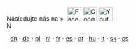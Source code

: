 <div class="pull-center">
Následujte nás na &raquo;&nbsp <a href="https://www.facebook.com/pages/Forexsrovnavaccz/1415896768627764" target="_blank"><img src="{{base-url}}assets/img/social/fb.jpg" alt="Facebook" width="32" height="32" /></a>
	<a href="https://plus.google.com/b/102399851706317478440/102399851706317478440/about" target="_blank"><img src="{{base-url}}assets/img/social/gplus.png" alt="Google+" width="32" height="32" /></a>
	<a href="https://www.youtube.com/channel/UC7QDVYExySk78S41Gg0Pc6A/feed" target="_blank"><img src="{{base-url}}assets/img/social/youtube.png" alt="Youtube" width="32" height="32" /></a>
</div>

<script src="http://c1.navrcholu.cz/code?site=142784;t=lb14" type="text/javascript"></script><noscript><div><a href="http://navrcholu.cz/"><img src="http://c1.navrcholu.cz/hit?site=142784;t=lb14;ref=;jss=0" width="14" height="14" alt="NAVRCHOLU.cz" style="border:none" /></a></div></noscript>
<!-- Pocitadlo.cz  pocitadlo:91221  uzivatel:60890 -->
<script language="JavaScript" type="text/javascript">
<!--
Tmp=Math.floor(1000000 * Math.random());
document.write("<scr" + "ipt src=\"http://cnt2.pocitadlo.cz/counter.php?poc=91221&amp;ref="+escape(top.document.referrer)+"&amp;depth="+screen.colorDepth+"&amp;width="+screen.width+"&amp;height="+screen.height+"&amp;tmp="+Tmp+"\" language=\"JavaScript\" type=\"text/javascript\"></scr" + "ipt>");
// -->
</script>
<noscript>
<img src="http://cnt2.pocitadlo.cz/counter.php?poc=91221&amp;ns=1" width="1" height="1" alt="" border="0" />
</noscript>


<i class="fa fa-language"></i>
 &nbsp; <a href="{{base-url}}en/">en</a>
 · <a href="{{base-url}}de/">de</a>
 · <a href="{{base-url}}pl/">pl</a>
 · <a href="{{base-url}}nl/">nl</a>
 · <a href="{{base-url}}fr/">fr</a>
 · <a href="{{base-url}}es/">es</a>
 · <a href="{{base-url}}pt/">pt</a>
 · <a href="{{base-url}}hu/">hu</a>
 · <a href="{{base-url}}it/">it</a>
 · <a href="{{base-url}}sk/">sk</a>
 · <a href="{{base-url}}">cs</a>